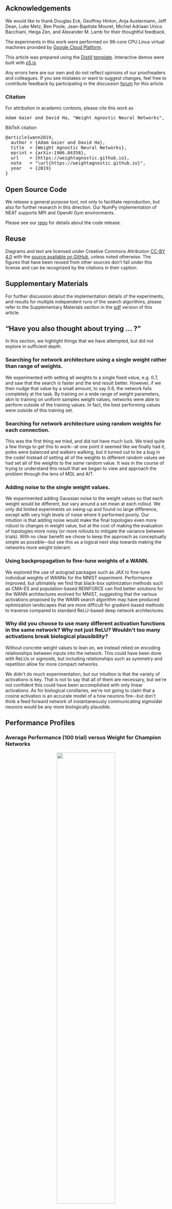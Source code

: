 ## Acknowledgements

We would like to thank Douglas Eck, Geoffrey Hinton, Anja Austermann, Jeff Dean, Luke Metz, Ben Poole, Jean-Baptiste Mouret, Michiel Adriaan Unico Bacchiani, Heiga Zen, and Alexander M. Lamb for their thoughtful feedback.

The experiments in this work were performed on 96-core CPU Linux virtual machines provided by [Google Cloud Platform](https://cloud.google.com/).

This article was prepared using the [Distill](https://distill.pub) [template](https://github.com/distillpub/template). Interactive demos were built with [p5.js](https://p5js.org).

Any errors here are our own and do not reflect opinions of our proofreaders and colleagues. If you see mistakes or want to suggest changes, feel free to contribute feedback by participating in the discussion [forum](https://github.com/weightagnostic/weightagnostic.github.io/issues) for this article.

<h3 id="citation">Citation</h3>

For attribution in academic contexts, please cite this work as

<pre class="citation short">Adam Gaier and David Ha, "Weight Agnostic Neural Networks", 2019.</pre>

BibTeX citation

<pre class="citation long">@article{wann2019,
  author = {Adam Gaier and David Ha},
  title  = {Weight Agnostic Neural Networks},
  eprint = {arXiv:1906.04358},
  url    = {https://weightagnostic.github.io},
  note   = "\url{https://weightagnostic.github.io}",
  year   = {2019}
}</pre>

## Open Source Code

We release a general purpose tool, not only to facilitate reproduction, but also for further research in this direction. Our NumPy <dt-cite key="van2011numpy"></dt-cite> implementation of NEAT <dt-cite key="neat"></dt-cite> supports MPI <dt-cite key="mpi_library"></dt-cite> and OpenAI Gym <dt-cite key="openai_gym"></dt-cite> environments.

Please see our [repo](https://github.com/google/brain-tokyo-workshop/tree/master/WANNRelease) for details about the code release.

## Reuse

Diagrams and text are licensed under Creative Commons Attribution [CC-BY 4.0](https://creativecommons.org/licenses/by/4.0/) with the [source available on GitHub](https://github.com/weightagnostic/weightagnostic.github.io), unless noted otherwise. The figures that have been reused from other sources don’t fall under this license and can be recognized by the citations in their caption.

## Supplementary Materials

For further discussion about the implementation details of the experiments, and results for multiple independent runs of the search algorithms, please refer to the Supplementary Materials section in the [pdf](https://arxiv.org/abs/1906.04358) version of this article.

## “Have you also thought about trying ... ?”

In this section, we highlight things that we have attempted, but did not explore in sufficient depth.

### Searching for network architecture using a single weight rather than range of weights.

We experimented with setting all weights to a single fixed value, e.g. 0.7, and saw that the search is faster and the end result better. However, if we then nudge that value by a small amount, to say 0.6, the network fails completely at the task. By training on a wide range of weight parameters, akin to training on uniform samples weight values, networks were able to perform outside of the training values. In fact, the best performing values were outside of this training set.

### Searching for network architecture using random weights for each connection.

This was the first thing we tried, and did not have much luck. We tried quite a few things to get this to work--at one point it seemed like we finally had it, poles were balanced and walkers walking, but it turned out to be a bug in the code! Instead of setting all of the weights to different random values we had set all of the weights to the *same* random value. It was in the course of trying to understand this result that we began to view and approach the problem through the lens of MDL and AIT.

### Adding noise to the single weight values.

We experimented adding Gaussian noise to the weight values so that each weight would be different, but vary around a set mean at each rollout. We only did limited experiments on swing-up and found no large difference, except with very high levels of noise where it performed poorly. Our intuition is that adding noise would make the final topologies even more robust to changes in weight value, but at the cost of making the evaluation of topologies more noisy (or more rollouts to mitigate the variance between trials). With no clear benefit we chose to keep the approach as conceptually simple as possible--but see this as a logical next step towards making the networks more weight tolerant.

### Using backpropagation to fine-tune weights of a WANN.

We explored the use of autograd packages such as <dt-cite key="jax_library">JAX</dt-cite> to fine-tune individual weights of WANNs for the MNIST experiment. Performance improved, but ultimately we find that black-box optimization methods such as CMA-ES and population-based REINFORCE can find better solutions for the WANN architectures evolved for MNIST, suggesting that the various activations proposed by the WANN search algorithm may have produced optimization landscapes that are more difficult for gradient-based methods to traverse compared to standard ReLU-based deep network architectures.

### Why did you choose to use many different activation functions in the same network? Why not just ReLU? Wouldn't too many activations break biological plausibility?

Without concrete weight values to lean on, we instead relied on encoding relationships between inputs into the network. This could have been done with ReLUs or sigmoids, but including relationships such as symmetry and repetition allow for more compact networks.

We didn't do much experimentation, but our intuition is that the variety of activations is key. That is not to say that all of them are necessary, but we're not confident this could have been accomplished with only linear activations. As for biological corollaries, we're not going to claim that a cosine activation is an accurate model of a how neurons fire--but don't think a feed forward network of instantaneously communicating sigmoidal neurons would be any more biologically plausible.

## Performance Profiles

### Average Performance (100 trial) versus Weight for Champion Networks

<div style="text-align: center;">
<img src="assets/png/champ_swingup_profile.png" style="display: block; margin: auto; width: 60%;"/>
<figcaption style="text-align: center;">
CartpoleSwingUp
</figcaption>
<br/>
<img src="assets/png/champ_biped_profile.png" style="display: block; margin: auto; width: 60%;"/>
<figcaption style="text-align: center;">
BipedalWalker-v2
</figcaption>
<br/>
<img src="assets/png/champ_carracing_profile.png" style="display: block; margin: auto; width: 60%;"/>
<figcaption style="text-align: center;">
CarRacing-v0
</figcaption>
</div>

## Additional Bipedal Walker Results

### Increasing the search space

<div style="text-align: center;">
<img src="assets/png/biped_net_outConns.png" style="display: block; margin: auto; width: 100%;"/>
<figcaption style="text-align: left;">If we allow connection between outputs (a small modification to the search space), we discovered a simple and elegant WANN for the Bipedal Walker task. This particular network notably ignores many LIDAR, angle, and other input signals that are not required for the task. Refer to section on <i>Performance and Complexity</i> in the main text.</figcaption>
</div>

<div style="text-align: center;">
<video class="b-lazy" data-src="assets/mp4/trial_outConns_-1.0.mp4" type="video/mp4" autoplay muted playsinline loop style="display: block; margin: auto; width: 100%;" ></video>
<figcaption style="text-align: left;">Rollout of policy using above network, weight set to -1.0. Gait is simpler compared to the network in the main text, possibly due to network's simplicity.</figcaption>
</div>

### Bloopers

<div style="text-align: center;">
<video class="b-lazy" data-src="assets/mp4/trial_biped_failures.mp4" type="video/mp4" autoplay muted playsinline loop style="display: block; margin: auto; width: 100%;" ></video>
<figcaption style="text-align: left;">Failure cases at bad weight values.</figcaption>
</div>

<div style="text-align: center;">
<video class="b-lazy" data-src="assets/mp4/trial_balancer.mp4" type="video/mp4" autoplay muted playsinline loop style="display: block; margin: auto; width: 100%;" ></video>
<figcaption style="text-align: left;">But even at some bad weights (here, weight set to +1.14), our agent performs non trivial actions like balancing.</figcaption>
</div>
